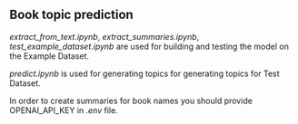 ## Book topic prediction

*extract_from_text.ipynb*, *extract_summaries.ipynb*, *test_example_dataset.ipynb* 
are used for building and testing the model on the Example Dataset.

*predict.ipynb* is used for generating topics for generating topics for Test Dataset.

In order to create summaries for book names you should provide OPENAI_API_KEY in *.env* file.
